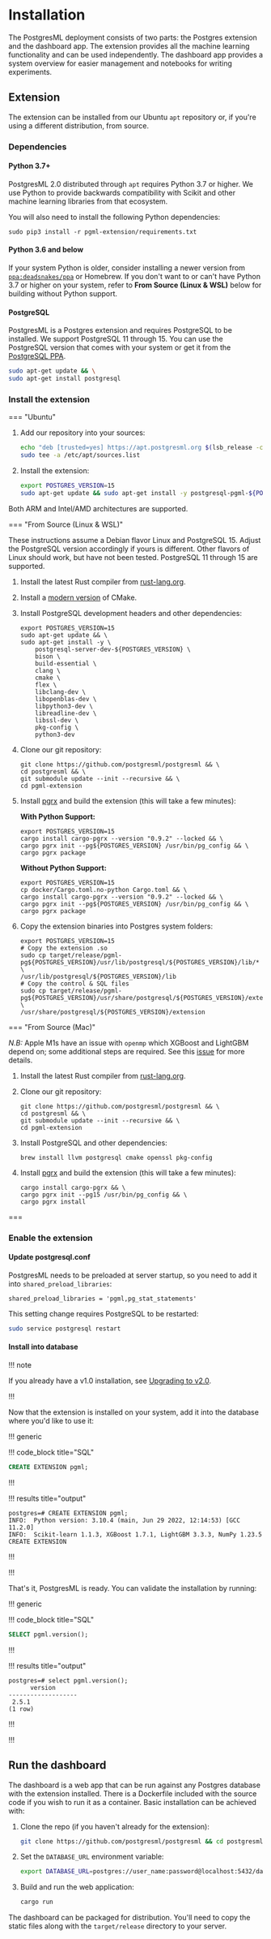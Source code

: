 # Installation

The PostgresML deployment consists of two parts: the Postgres extension and the dashboard app. The extension provides all the machine learning functionality and can be used independently. The dashboard app provides a system overview for easier management and notebooks for writing experiments.

## Extension

The extension can be installed from our Ubuntu `apt` repository or, if you're using a different distribution, from source.

### Dependencies

#### Python 3.7+

PostgresML 2.0 distributed through `apt` requires Python 3.7 or higher. We use Python to provide backwards compatibility with Scikit and other machine learning libraries from that ecosystem.

You will also need to install the following Python dependencies:

```
sudo pip3 install -r pgml-extension/requirements.txt
```

#### Python 3.6 and below

If your system Python is older, consider installing a newer version from [`ppa:deadsnakes/ppa`](https://launchpad.net/~deadsnakes/+archive/ubuntu/ppa) or Homebrew. If you don't want to or can't have Python 3.7 or higher on your system, refer to **From Source (Linux & WSL)** below for building without Python support.


#### PostgreSQL

PostgresML is a Postgres extension and requires PostgreSQL to be installed. We support PostgreSQL 11 through 15. You can use the PostgreSQL version that comes with your system or get it from the [PostgreSQL PPA](https://wiki.postgresql.org/wiki/Apt).

```bash
sudo apt-get update && \
sudo apt-get install postgresql
```

### Install the extension

=== "Ubuntu"

1. Add our repository into your sources:

    ``` bash
    echo "deb [trusted=yes] https://apt.postgresml.org $(lsb_release -cs) main" | \
    sudo tee -a /etc/apt/sources.list
    ```
2. Install the extension:

    ``` bash
    export POSTGRES_VERSION=15
    sudo apt-get update && sudo apt-get install -y postgresql-pgml-${POSTGRES_VERSION}
    ```

Both ARM and Intel/AMD architectures are supported.


=== "From Source (Linux & WSL)"

These instructions assume a Debian flavor Linux and PostgreSQL 15. Adjust the PostgreSQL
version accordingly if yours is different. Other flavors of Linux should work, but have not been tested. PostgreSQL 11 through 15 are supported.

1. Install the latest Rust compiler from [rust-lang.org](https://www.rust-lang.org/learn/get-started).

2. Install a [modern version](https://apt.kitware.com/) of CMake.

3. Install PostgreSQL development headers and other dependencies:

    ```
    export POSTGRES_VERSION=15
    sudo apt-get update && \
    sudo apt-get install -y \
        postgresql-server-dev-${POSTGRES_VERSION} \
        bison \
        build-essential \
        clang \
        cmake \
        flex \
        libclang-dev \
        libopenblas-dev \
        libpython3-dev \
        libreadline-dev \
        libssl-dev \
        pkg-config \
        python3-dev
    ```

4. Clone our git repository:

    ```
    git clone https://github.com/postgresml/postgresml && \
    cd postgresml && \
    git submodule update --init --recursive && \
    cd pgml-extension
    ```

5. Install [pgrx](https://github.com/tcdi/pgrx) and build the extension (this will take a few minutes):

    <strong>With Python Support:</strong>

    ```
    export POSTGRES_VERSION=15
    cargo install cargo-pgrx --version "0.9.2" --locked && \
    cargo pgrx init --pg${POSTGRES_VERSION} /usr/bin/pg_config && \
    cargo pgrx package
    ```

    <strong>Without Python Support:</strong>
    ```
    export POSTGRES_VERSION=15
    cp docker/Cargo.toml.no-python Cargo.toml && \
    cargo install cargo-pgrx --version "0.9.2" --locked && \
    cargo pgrx init --pg${POSTGRES_VERSION} /usr/bin/pg_config && \
    cargo pgrx package
    ```

6. Copy the extension binaries into Postgres system folders:
    ```
    export POSTGRES_VERSION=15
    # Copy the extension .so
    sudo cp target/release/pgml-pg${POSTGRES_VERSION}/usr/lib/postgresql/${POSTGRES_VERSION}/lib/* \
    /usr/lib/postgresql/${POSTGRES_VERSION}/lib
    # Copy the control & SQL files
    sudo cp target/release/pgml-pg${POSTGRES_VERSION}/usr/share/postgresql/${POSTGRES_VERSION}/extension/* \
    /usr/share/postgresql/${POSTGRES_VERSION}/extension
    ```

=== "From Source (Mac)"

<i>N.B:</i> Apple M1s have an issue with `openmp` which XGBoost and LightGBM depend on; some additional steps are required. See this [issue](https://github.com/postgresml/postgresml/issues/364) for more details.

1. Install the latest Rust compiler from [rust-lang.org](https://www.rust-lang.org/learn/get-started).

2. Clone our git repository:
    ```
    git clone https://github.com/postgresml/postgresml && \
    cd postgresml && \
    git submodule update --init --recursive && \
    cd pgml-extension
    ```

3. Install PostgreSQL and other dependencies:
    ```
    brew install llvm postgresql cmake openssl pkg-config
    ```

4. Install [pgrx](https://github.com/tcdi/pgrx) and build the extension (this will take a few minutes):
    ```
    cargo install cargo-pgrx && \
    cargo pgrx init --pg15 /usr/bin/pg_config && \
    cargo pgrx install
    ```

===

### Enable the extension

#### Update postgresql.conf

PostgresML needs to be preloaded at server startup, so you need to add it into `shared_preload_libraries`:

```
shared_preload_libraries = 'pgml,pg_stat_statements'
```

This setting change requires PostgreSQL to be restarted:

```bash
sudo service postgresql restart
```

#### Install into database

!!! note

If you already have a v1.0 installation, see [Upgrading to v2.0](/docs/guides/setup/v2/upgrade-from-v1/).

!!!

Now that the extension is installed on your system, add it into the database where you'd like to use it:

!!! generic

!!! code_block title="SQL"

```sql
CREATE EXTENSION pgml;
```

!!!

!!! results title="output"

```
postgres=# CREATE EXTENSION pgml;
INFO:  Python version: 3.10.4 (main, Jun 29 2022, 12:14:53) [GCC 11.2.0]
INFO:  Scikit-learn 1.1.3, XGBoost 1.7.1, LightGBM 3.3.3, NumPy 1.23.5
CREATE EXTENSION
```

!!!

!!!

That's it, PostgresML is ready. You can validate the installation by running:

!!! generic

!!! code_block title="SQL"

```sql
SELECT pgml.version();
```

!!!

!!! results title="output"

```
postgres=# select pgml.version();
      version
-------------------
 2.5.1
(1 row)
```

!!!

!!!

## Run the dashboard

The dashboard is a web app that can be run against any Postgres database with the extension installed. There is a Dockerfile included with the source code if you wish to run it as a container. Basic installation can be achieved with:

1. Clone the repo (if you haven't already for the extension):
    ```bash
    git clone https://github.com/postgresml/postgresml && cd postgresml/pgml-dashboard
    ```

2. Set the `DATABASE_URL` environment variable:
    ```bash
    export DATABASE_URL=postgres://user_name:password@localhost:5432/database_name
    ```

3. Build and run the web application:
    ```bash
    cargo run
    ```

The dashboard can be packaged for distribution. You'll need to copy the static files along with the `target/release` directory to your server.
